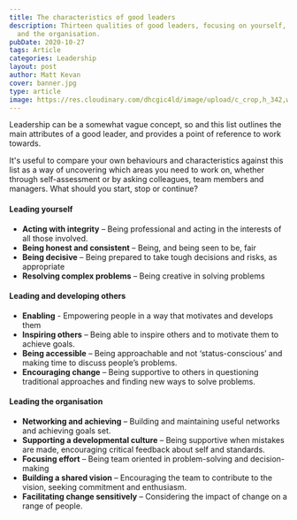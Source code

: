 ```yaml
---
title: The characteristics of good leaders
description: Thirteen qualities of good leaders, focusing on yourself, others
  and the organisation.
pubDate: 2020-10-27
tags: Article
categories: Leadership
layout: post
author: Matt Kevan
cover: banner.jpg
type: article
image: https://res.cloudinary.com/dhcgic4ld/image/upload/c_crop,h_342,w_456,x_68,y_128/c_scale,h_342,w_456/v1705279258/slc1/453.png
---
```

Leadership can be a somewhat vague concept, so and this list outlines the main attributes of a good leader, and provides a point of reference to work towards.

It's useful to compare your own behaviours and characteristics against this list as a way of uncovering which areas you need to work on, whether through self-assessment or by asking colleagues, team members and managers. What should you start, stop or continue?

#### **Leading yourself**

* **Acting with integrity** – Being professional and acting in the interests of all those involved.
* **Being honest and consistent** – Being, and being seen to be, fair
* **Being decisive** – Being prepared to take tough decisions and risks, as appropriate
* **Resolving complex problems** – Being creative in solving problems

#### Leading and developing others

* **Enabling** - Empowering people in a way that motivates and develops them
* **Inspiring others** – Being able to inspire others and to motivate them to achieve goals.
* **Being accessible** – Being approachable and not ‘status-conscious’ and making time to discuss people’s problems.
* **Encouraging change** – Being supportive to others in questioning traditional approaches and finding new ways to solve problems.

#### Leading the organisation

* **Networking and achieving** – Building and maintaining useful networks and achieving goals set.
* **Supporting a developmental culture** – Being supportive when mistakes are made, encouraging critical feedback about self and standards. 
* **Focusing effort** – Being team oriented in problem-solving and decision-making
* **Building a shared vision** – Encouraging the team to contribute to the vision, seeking commitment and enthusiasm.
* **Facilitating change sensitively** – Considering the impact of change on a range of people.
